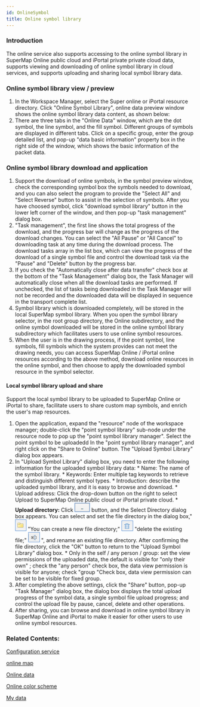 ```yaml
---
id: OnlineSymbol
title: Online symbol library
---
```

### Introduction

The online service also supports accessing to the online symbol library in
SuperMap Online public cloud and iPortal private private cloud data, supports
viewing and downloading of online symbol library in cloud services, and
supports uploading and sharing local symbol library data.

### Online symbol library view / preview

  1. In the Workspace Manager, select the Super online or iPortal resource directory. Click "Online Symbol Library", online data preview window shows the online symbol library data content, as shown below:
  2. There are three tabs in the "Online Data" window, which are the dot symbol, the line symbol, and the fill symbol. Different groups of symbols are displayed in different tabs. Click on a specific group, enter the group detailed list, and pop-up "data basic information" property box in the right side of the window, which shows the basic information of the packet data.

### Online symbol library download and application

  1. Support the download of online symbols, in the symbol preview window, check the corresponding symbol box the symbols needed to download, and you can also select the program to provide the "Select All" and "Select Reverse" button to assist in the selection of symbols. After you have choosed symbol, click "download symbol library" button in the lower left corner of the window, and then pop-up "task management" dialog box.
  2. "Task management", the first line shows the total progress of the download, and the progress bar will change as the progress of the download changes. You can select the "All Pause" or "All Cancel" to downloading task at any time during the download process. The download tasks array in the list box, which can view the progress of the download of a single symbol file and control the download task via the "Pause" and "Delete" button by the progress bar.
  3. If you check the "Automatically close after data transfer" check box at the bottom of the "Task Management" dialog box, the Task Manager will automatically close when all the download tasks are performed. If unchecked, the list of tasks being downloaded in the Task Manager will not be recorded and the downloaded data will be displayed in sequence in the transport complete list.
  4. Symbol library which is downloaded completely, will be stored in the local SuperMap symbol library. When you open the symbol library selector, in the root group directory, the Online subdirectory, and the online symbol downloaded will be stored in the online symbol library subdirectory which facilitates users to use online symbol resources.
  5. When the user is in the drawing process, if the point symbol, line symbols, fill symbols which the system provides can not meet the drawing needs, you can access SuperMap Online / iPortal online resources according to the above method, download online resources in the online symbol, and then choose to apply the downloaded symbol resource in the symbol selector.

#### Local symbol library upload and share

Support the local symbol library to be uploaded to SuperMap Online or iPortal
to share, facilitate users to share custom map symbols, and enrich the user's
map resources.

  1. Open the  application, expand the "resource" node of the workspace manager; double-click the "point symbol library" sub-node under the resource node to pop up the "point symbol library manager". Select the point symbol to be uploadedd In the "point symbol library manager", and right click on the "Share to Online" button. The "Upload Symbol Library" dialog box appears.
  2. In "Upload Symbol Library" dialog box, you need to enter the following information for the uploaded symbol library data:
    * Name: The name of the symbol library.
    * Keywords: Enter multiple tag keywords to retrieve and distinguish different symbol types.
    * Introduction: describe the uploaded symbol library, and it is easy to browse and download.
    * Upload address: Click the drop-down button on the right to select Upload to SuperMap Online public cloud or iPortal private cloud.
    * **Upload directory:** Click ![](img/Upload.png) button, and the Select Directory dialog box appears. You can select and set the file directory in the dialog box," ![](img/Add.png) "You can create a new file directory;" ![](img/Delete.png) "delete the existing file;" ![](img/Rename.png) ", and rename an existing file directory. After confirming the file directory, click the "OK" button to return to the "Upload Symbol Library" dialog box.
    * Only in the self / any person / group: set the view permissions of the uploaded data, the default is visible for "only their own" ; check the "any person" check box, the data view permission is visible for anyone; check "group "Check box, data view permission can be set to be visible for fixed group.
  3. After completing the above settings, click the "Share" button, pop-up "Task Manager" dialog box, the dialog box displays the total upload progress of the symbol data, a single symbol file upload progress; and control the upload file by pause, cancel, delete and other operations.
  4. After sharing, you can browse and download in online symbol library in SuperMap Online and iPortal to make it easier for other users to use online symbol resources. 

### Related Contents:

 [Configuration service](ConfigureAddress)

 [online map](OnlineMap)

 [Online data](OnlineData)

 [Online color scheme](OnlineColorSchemes)

 [My data](OnlineMyData)

